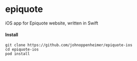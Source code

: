 epiquote
========

iOS app for Epiquote website, written in Swift

#### Install
```
git clone https://github.com/johnoppenheimer/epiquote-ios
cd epiquote-ios
pod install
```
